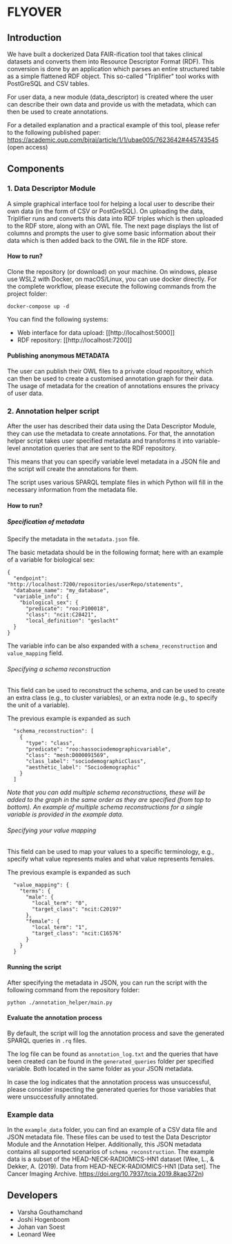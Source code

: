 # FLYOVER

## Introduction

We have built a dockerized Data FAIR-ification tool that takes clinical datasets and converts them into Resource
Descriptor Format (RDF).
This conversion is done by an application which parses an entire structured table as a simple
flattened RDF object.
This so-called "Triplifier" tool works with PostGreSQL and CSV tables.

For user data, a new module (data_descriptor) is created where the user can describe their own data and provide us with
the metadata, which can then be used to create annotations.

For a detailed explanation and a practical example of this tool, please refer to the following published paper:
https://academic.oup.com/bjrai/article/1/1/ubae005/7623642#445743545 (open access)


## Components

### 1. Data Descriptor Module

A simple graphical interface tool for helping a local user to describe their own data (in the form of CSV or
PostGreSQL).
On uploading the data, Triplifier runs and converts this data into RDF triples which is then uploaded to
the RDF store, along with an OWL file.
The next page displays the list of columns and prompts the user to give some
basic information about their data which is then added back to the OWL file in the RDF store.

#### How to run?

Clone the repository (or download) on your machine.
On windows, please use WSL2 with Docker, on macOS/Linux, you can use docker directly.
For the complete workflow, please execute the following commands from the project folder:

```
docker-compose up -d
```

You can find the following systems:

* Web interface for data upload: [[http://localhost:5000]]
* RDF repository: [[http://localhost:7200]]

#### Publishing anonymous METADATA

The user can publish their OWL files to a private cloud repository, which can then be used to create a customised
annotation graph for their data.
The usage of metadata for the creation of annotations ensures the privacy of user data.

### 2. Annotation helper script

After the user has described their data using the Data Descriptor Module, they can use the metadata to create
annotations.
For that, the annotation helper script takes user specified metadata and transforms it into variable-level annotation
queries that are sent to the RDF repository.

This means that you can specify variable level metadata in a JSON file and the script will create the annotations for
them.

The script uses various SPARQL template files in which Python will fill in the necessary information from the metadata
file.

#### How to run?

##### Specification of metadata

Specify the metadata in the `metadata.json` file.

The basic metadata should be in the following format; here with an example of a variable for biological sex:

```
{
  "endpoint": "http://localhost:7200/repositories/userRepo/statements",
  "database_name": "my_database",
  "variable_info": {
    "biological_sex": {
      "predicate": "roo:P100018",
      "class": "ncit:C28421",
      "local_definition": "geslacht"
  }
}
```

The variable info can be also expanded with a `schema_reconstruction` and `value_mapping` field.

###### Specifying a schema reconstruction

This field can be used to reconstruct the schema, and can be used to create an extra class (e.g., to cluster variables),
or an extra node (e.g., to specify the unit of a variable).

The previous example is expanded as such

      "schema_reconstruction": [
        {
          "type": "class",
          "predicate": "roo:hassociodemographicvariable",
          "class": "mesh:D000091569",
          "class_label": "sociodemographicClass",
          "aesthetic_label": "Sociodemographic"
        }
      ]

_Note that you can add multiple schema reconstructions, these will be added to the graph in the same order as they are
specified (from top to bottom).
An example of multiple schema reconstructions for a single variable is provided in the
example data._

###### Specifying your value mapping

This field can be used to map your values to a specific terminology, e.g., specify what value represents males and what
value represents females.

The previous example is expanded as such

      "value_mapping": {
        "terms": {
          "male": {
            "local_term": "0",
            "target_class": "ncit:C20197"
          },
          "female": {
            "local_term": "1",
            "target_class": "ncit:C16576"
          }
        }
      }

#### Running the script

After specifying the metadata in JSON, you can run the script with the following command from the repository folder:

```
python ./annotation_helper/main.py 
```

#### Evaluate the annotation process

By default, the script will log the annotation process and save the generated SPARQL queries in `.rq` files.

The log file can be found as `annotation_log.txt` and the queries that have been created can be found in
the `generated_queries` folder per specified variable.
Both located in the same folder as your JSON metadata.

In case the log indicates that the annotation process was unsuccessful, please consider inspecting the generated queries
for those variables that were unsuccessfully annotated.

### Example data

In the `example_data` folder, you can find an example of a CSV data file and JSON metadata file.
These files can be used
to test the Data Descriptor Module and the Annotation Helper.
Additionally, this JSON metadata contains all supported
scenarios of  `schema_reconstruction`. The example data is a subset of the HEAD-NECK-RADIOMICS-HN1 dataset 
(Wee, L., & Dekker, A. (2019). Data from HEAD-NECK-RADIOMICS-HN1 [Data set].
The Cancer Imaging Archive. https://doi.org/10.7937/tcia.2019.8kap372n)

## Developers

- Varsha Gouthamchand
- Joshi Hogenboom
- Johan van Soest
- Leonard Wee


